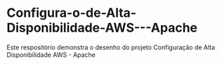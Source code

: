 # Configura-o-de-Alta-Disponibilidade-AWS---Apache
Este respositório demonstra o desenho do projeto Configuração de Alta Disponibilidade AWS - Apache

